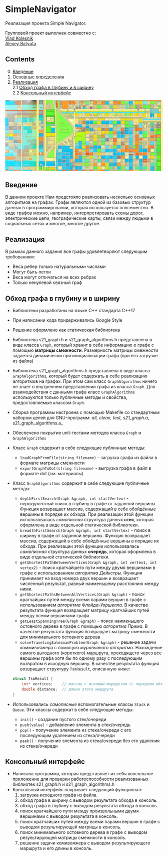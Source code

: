 # SimpleNavigator

Реализация проекта Simple Navigator.

Групповой проект выполнен совместно с: \
  [Vlad Kolesnik](https://github.com/VAKoleso) \
  [Alexey Batyuta](https://github.com/tszechwa)

## Contents

0. [Введение](#введение)
1. [Основные определения](#основные-определения)
2. [Реализация](#реализация) \
    2.1 [Обход графа в глубину и в ширину](#обход-графа-в-глубину-и-в-ширину)  
    2.2 [Консольный интерфейс](#консольный-интерфейс)   

![SimpleNavigator](misc/images/SimpleNavigator.png)

## Введение

В данном проекте Нам предстояло реализовать несколько основных алгоритмов на графах. Графы являются одной из базовых структур данных в программировании, которая используется повсеместно. В виде графов можно, например, интерпретировать схемы дорог, электрические цепи, географические карты, связи между людьми в социальных сетях и многое, многое другое.  


## Реализация

В рамках данного задания все графы удовлетворяют следующим требованиям:
- Веса ребер только натуральными числами
- Могут быть петли
- Веса могут отличаться на всех ребрах
- Только ненулевой связный граф

## Обход графа в глубину и в ширину

* Библиотеки разработаны на языке С++ стандарта C++17 
* При написании кода придерживались Google Style
* Решение оформлено как статическая библиотека
* Библиотека s21_graph.h и s21_graph_algorithms.h представлена в виде класса `Graph`, который хранит в себе информацию о графе с помощью **матрицы смежности**. Размерность матрицы смежности задается динамически при инициализации графа (при его загрузке из файла)
* Библиотека s21_graph_algorithms.h представлена в виде класса `GraphAlgorithms`, который будет содержать в себе реализацию алгоритмов на графах. При этом сам класс `GraphAlgorithms` ничего не знает о внутреннем представлении графа из класса `Graph`. Для взаимодействия с данными графа класс `GraphAlgorithms` используются только публичные методы и свойства, предоставляемые классом `Graph`.
* Сборка программы настроена с помощью Makefile со стандартным набором целей для GNU-программ: _all, clean, test, s21_graph.a_, s21_graph_algorithms.a_
* Обеспечено покрытие unit-тестами методов класса `Graph` и `GraphAlgorithms`


* Класс `Graph` содержит в себе следующие публичные методы:
    + `loadGraphFromFile(string filename)` - загрузка графа из файла в формате матрицы смежности
    + `exportGraphToDot(string filename)` - выгрузка графа в файл в формате dot (см. материалы)


* Класс `GraphAlgorithms` содержит в себе следующие публичные методы:    
    + `depthFirstSearch(Graph &graph, int startVertex)` - *нерекурентный* поиск в глубину в графе от заданной вершины. Функция возвращает массив, содержащий в себе обойдённые вершины в порядке их обхода. При реализации этой функции использовалась *самописная* структура данных **стек**, которая оформлена в виде отдельной статической библиотеки.
    + `breadthFirstSearch(Graph &graph, int startVertex)` - поиск в ширину в графе от заданной вершины. Функция возвращает массив, содержащий в себе обойдённые вершины в порядке их обхода. При реализации этой функции использовалась *самописная* структура данных **очередь**, которая оформлена в виде отдельной статической библиотеки.
    + `getShortestPathBetweenVertices(Graph &graph, int vertex1, int vertex2)` - поиск кратчайшего пути между двумя вершинами в графе с использованием *алгоритма Дейкстры*. Функция принимает на вход номера двух вершин и возвращает численный результат, равный наименьшему расстоянию между ними.
    + `getShortestPathsBetweenAllVertices(Graph &graph)` - поиск кратчайших путей между всеми парами вершин в графе с использованием *алгоритма Флойда-Уоршелла*. В качестве результата функция возвращает матрицу кратчайших путей между всеми вершинами графа
    + `getLeastSpanningTree(Graph &graph)` - поиск наименьшего остовного дерева в графе с помощью *алгоритма Прима*. В качестве результата функция возвращает матрицу смежности для минимального остовного дерева
    + `solveTravelingSalesmanProblem(Graph &graph)` - решение задачи коммивояжера с помощью *муравьиного алгоритма*. Нахождение самого выгодного (короткого) маршрута, проходящего через все вершины графа хотя бы по одному разу с последующим возвратом в исходную вершину. В качестве результата функция возвращает структуру `TsmResult`, описанную ниже:
    
    ```cpp
    struct TsmResult {
        int* vertices;    // массив с искомым маршрутом (с порядком обхода вершин)
        double distance;  // длина этого маршрута
    }
    ``` 
* Использовались *самописные* вспомогательные классы `Stack` и `Queue`. Эти классы содержат в себе следующие методы:
    + `init()` - создание пустого стек/очереди
    + `push(value)` - добавление элемента в стек/очередь
    + `pop()` - получение элемента из стека/очереди с его последующим удалением из стека/очереди
    + `peek()` - получение элемента из стека/очереди без его удаления из стека/очереди

## Консольный интерфейс

* Написана программа, которая представляет из себя консольное приложение для проверки работоспособности реализованных библиотек s21_graph.h и s21_graph_algorithms.h
* Консольный интерфейс покрывает следующий функционал:
    1. загрузка исходного графа из файла.
    2. обход графа в ширину с выводом результата обхода в консоль.
    3. обход графа в глубину с выводом результата обхода в консоль.
    4. поиск кратчайшего пути между произвольными двумя вершинами с выводом результата в консоль.
    5. поиск кратчайших путей между всеми парами вершин в графе с выводом результирующей матрицы в консоль.
    6. поиск минимального остовного дерева в графе с выводом результирующей матрицы смежности в консоль.
    7. решение задачи комивояжера с выводом результирующего маршрута и его длины в консоль.
